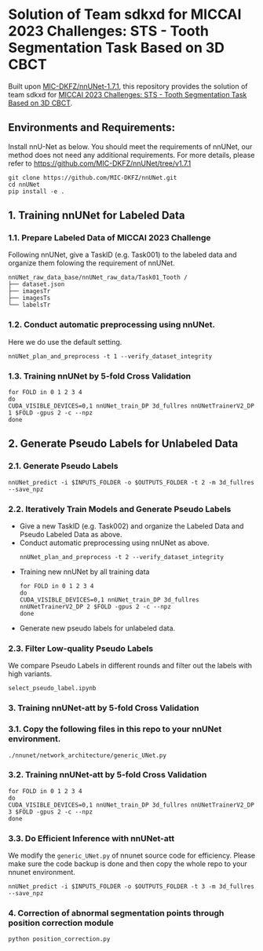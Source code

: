 # Solution of Team sdkxd for MICCAI 2023 Challenges: STS - Tooth Segmentation Task Based on 3D CBCT

Built upon [MIC-DKFZ/nnUNet-1.7.1](https://github.com/MIC-DKFZ/nnUNet/tree/v1.7.1), this repository provides the solution of team sdkxd for [MICCAI 2023 Challenges: STS - Tooth Segmentation Task Based on 3D CBCT](https://tianchi.aliyun.com/competition/entrance/532087/rankingList).

## Environments and Requirements:
Install nnU-Net as below. You should meet the requirements of nnUNet, our method does not need any additional requirements. For more details, please refer to https://github.com/MIC-DKFZ/nnUNet/tree/v1.7.1
```
git clone https://github.com/MIC-DKFZ/nnUNet.git
cd nnUNet
pip install -e .
```

## 1. Training nnUNet for Labeled Data
### 1.1. Prepare Labeled Data of MICCAI 2023 Challenge
Following nnUNet, give a TaskID (e.g. Task001) to the labeled data and organize them folowing the requirement of nnUNet.

    nnUNet_raw_data_base/nnUNet_raw_data/Task01_Tooth /
    ├── dataset.json
    ├── imagesTr
    ├── imagesTs
    └── labelsTr
### 1.2. Conduct automatic preprocessing using nnUNet.
Here we do use the default setting.
```
nnUNet_plan_and_preprocess -t 1 --verify_dataset_integrity
```
### 1.3. Training nnUNet by 5-fold Cross Validation
```
for FOLD in 0 1 2 3 4
do
CUDA_VISIBLE_DEVICES=0,1 nnUNet_train_DP 3d_fullres nnUNetTrainerV2_DP 1 $FOLD -gpus 2 -c --npz
done
```

## 2. Generate Pseudo Labels for Unlabeled Data

### 2.1. Generate Pseudo Labels
```
nnUNet_predict -i $INPUTS_FOLDER -o $OUTPUTS_FOLDER -t 2 -m 3d_fullres --save_npz
```

### 2.2. Iteratively Train Models and Generate Pseudo Labels
- Give a new TaskID (e.g. Task002) and organize the Labeled Data and Pseudo Labeled Data as above.
- Conduct automatic preprocessing using nnUNet as above.
  ```
  nnUNet_plan_and_preprocess -t 2 --verify_dataset_integrity
  ```
- Training new nnUNet by all training data
  ```
  for FOLD in 0 1 2 3 4
  do
  CUDA_VISIBLE_DEVICES=0,1 nnUNet_train_DP 3d_fullres nnUNetTrainerV2_DP 2 $FOLD -gpus 2 -c --npz
  done
  ```
- Generate new pseudo labels for unlabeled data.

### 2.3. Filter Low-quality Pseudo Labels
We compare Pseudo Labels in different rounds and filter out the labels with high variants.
```
select_pseudo_label.ipynb
```

### 3. Training nnUNet-att by 5-fold Cross Validation
### 3.1. Copy the following files in this repo to your nnUNet environment.
```
./nnunet/network_architecture/generic_UNet.py
```
### 3.2. Training nnUNet-att by 5-fold Cross Validation

```
for FOLD in 0 1 2 3 4
do
CUDA_VISIBLE_DEVICES=0,1 nnUNet_train_DP 3d_fullres nnUNetTrainerV2_DP 3 $FOLD -gpus 2 -c --npz
done
```

### 3.3.  Do Efficient Inference with nnUNet-att
We modify the `generic_UNet.py` of nnunet source code for efficiency. Please make sure the code backup is done and then copy the whole repo to your nnunet environment.
```
nnUNet_predict -i $INPUTS_FOLDER -o $OUTPUTS_FOLDER -t 3 -m 3d_fullres --save_npz
```

### 4. Correction of abnormal segmentation points through position correction module

```
python position_correction.py
```